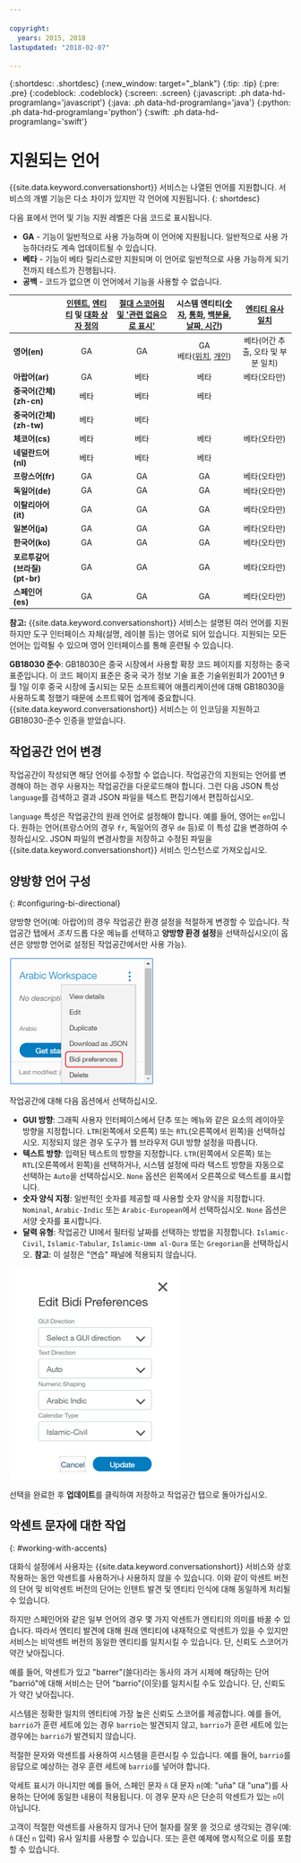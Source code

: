 ```yaml
---

copyright:
  years: 2015, 2018
lastupdated: "2018-02-07"

---
```


{:shortdesc: .shortdesc}
{:new_window: target="_blank"}
{:tip: .tip}
{:pre: .pre}
{:codeblock: .codeblock}
{:screen: .screen}
{:javascript: .ph data-hd-programlang='javascript'}
{:java: .ph data-hd-programlang='java'}
{:python: .ph data-hd-programlang='python'}
{:swift: .ph data-hd-programlang='swift'}

# 지원되는 언어
{{site.data.keyword.conversationshort}} 서비스는 나열된 언어를 지원합니다. 서비스의 개별 기능은 다소 차이가 있지만 각 언어에 지원됩니다.
{: shortdesc}

다음 표에서 언어 및 기능 지원 레벨은 다음 코드로 표시됩니다.

- **GA** - 기능이 일반적으로 사용 가능하며 이 언어에 지원됩니다. 일반적으로 사용 가능하더라도 계속 업데이트될 수 있습니다.
- **베타** - 기능이 베타 릴리스로만 지원되며 이 언어로 일반적으로 사용 가능하게 되기 전까지 테스트가 진행됩니다.
- **공백** - 코드가 없으면 이 언어에서 기능을 사용할 수 없습니다.

|                  | **[인텐트](intents.html)**, **[엔티티](entities.html)** 및 **[대화 상자 정의](dialog-build.html)** | **[절대 스코어링 및 '관련 없음으로 표시'](intents.html#mark-irrelevant)** | **시스템 엔티티([숫자](system-entities.html#sys-number), [통화](system-entities.html#sys-currency), [백분율](system-entities.html#sys-percentage), [날짜, 시간](system-entities.html#sys-datetime))** | **[엔티티 유사 일치](entities.html#fuzzy-matching)** |
|:---|:---:|:---:|:---:|:---:|
| **영어(en)**                   | GA | GA | GA </br> 베타([위치](system-entities.html#sys-location), [개인](system-entities.html#sys-person)) | 베타(어간 추출, 오타 및 부분 일치) |
| **아랍어(ar)**                    | GA | 베타 | 베타 | 베타(오타만) |
| **중국어(간체)(zh-cn)**   | 베타 | 베타 | 베타 |  |
| **중국어(간체)(zh-tw)**  | 베타 | 베타 |  |  |
| **체코어(cs)**                     | 베타 | 베타 | 베타 | 베타(오타만) |
| **네덜란드어(nl)**                     | 베타 | 베타 | 베타 |  |
| **프랑스어(fr)**                    | GA | GA | GA | 베타(오타만) |
| **독일어(de)**                    | GA | GA | GA | 베타(오타만) |
| **이탈리아어(it)**                   | GA | GA | GA | 베타(오타만) |
| **일본어(ja)**                  | GA | GA | GA | 베타(오타만) |
| **한국어(ko)**                    | GA | GA | GA | 베타(오타만) |
| **포르투갈어(브라질)(pt-br)** | GA | GA | GA | 베타(오타만) |
| **스페인어(es)**                   | GA | GA | GA | 베타(오타만) ||

**참고:** {{site.data.keyword.conversationshort}} 서비스는 설명된 여러 언어를 지원하지만 도구 인터페이스 자체(설명, 레이블 등)는 영어로 되어 있습니다. 지원되는 모든 언어는 입력될 수 있으며 영어 인터페이스를 통해 훈련될 수 있습니다.

**GB18030 준수**: GB18030은 중국 시장에서 사용할 확장 코드 페이지를 지정하는 중국 표준입니다. 이 코드 페이지 표준은 중국 국가 정보 기술 표준 기술위원회가 2001년 9월 1일 이후 중국 시장에 출시되는 모든 소프트웨어 애플리케이션에 대해 GB18030을 사용하도록 정했기 때문에 소프트웨어 업계에 중요합니다. {{site.data.keyword.conversationshort}} 서비스는 이 인코딩을 지원하고 GB18030-준수 인증을 받았습니다. 

## 작업공간 언어 변경

작업공간이 작성되면 해당 언어를 수정할 수 없습니다. 작업공간의 지원되는 언어를 변경해야 하는 경우 사용자는 작업공간을 다운로드해야 합니다. 그런 다음 JSON 특성 `language`를 검색하고 결과 JSON 파일을 텍스트 편집기에서 편집하십시오.

`language` 특성은 작업공간의 원래 언어로 설정해야 합니다. 예를 들어, 영어는 `en`입니다. 원하는 언어(프랑스어의 경우 `fr`, 독일어의 경우 `de` 등)로 이 특성 값을 변경하여 수정하십시오. JSON 파일의 변경사항을 저장하고 수정된 파일을 {{site.data.keyword.conversationshort}} 서비스 인스턴스로 가져오십시오.

## 양방향 언어 구성
{: #configuring-bi-directional}

양방향 언어(예: 아랍어)의 경우 작업공간 환경 설정을 적절하게 변경할 수 있습니다. 작업공간 탭에서 *조치* 드롭 다운 메뉴를 선택하고 **양방향 환경 설정**을 선택하십시오(이 옵션은 양방향 언어로 설정된 작업공간에서만 사용 가능).

![양방향 환경 설정](images/bidi_prefs.png)

작업공간에 대해 다음 옵션에서 선택하십시오.

- **GUI 방향**: 그래픽 사용자 인터페이스에서 단추 또는 메뉴와 같은 요소의 레이아웃 방향을 지정합니다. `LTR`(왼쪽에서 오른쪽) 또는 `RTL`(오른쪽에서 왼쪽)을 선택하십시오. 지정되지 않은 경우 도구가 웹 브라우저 GUI 방향 설정을 따릅니다.
- **텍스트 방향**: 입력된 텍스트의 방향을 지정합니다. `LTR`(왼쪽에서 오른쪽) 또는 `RTL`(오른쪽에서 왼쪽)을 선택하거나, 시스템 설정에 따라 텍스트 방향을 자동으로 선택하는 `Auto`을 선택하십시오. `None` 옵션은 왼쪽에서 오른쪽으로 텍스트를 표시합니다.
- **숫자 양식 지정**: 일반적인 숫자를 제공할 때 사용할 숫자 양식을 지정합니다. `Nominal`, `Arabic-Indic` 또는 `Arabic-European`에서 선택하십시오. `None` 옵션은 서양 숫자를 표시합니다.
- **달력 유형**: 작업공간 UI에서 필터링 날짜를 선택하는 방법을 지정합니다. `Islamic-Civil`, `Islamic-Tabular`, `Islamic-Umm al-Qura` 또는 `Gregorian`을 선택하십시오. **참고**: 이 설정은 "연습" 패널에 적용되지 않습니다.

![양방향 옵션](images/bidi_opts.png)

선택을 완료한 후 **업데이트**를 클릭하여 저장하고 작업공간 탭으로 돌아가십시오.

## 악센트 문자에 대한 작업
{: #working-with-accents}

대화식 설정에서 사용자는 {{site.data.keyword.conversationshort}} 서비스와 상호작용하는 동안 악센트를 사용하거나 사용하지 않을 수 있습니다. 이와 같이 악센트 버전의 단어 및 비악센트 버전의 단어는 인텐트 발견 및 엔티티 인식에 대해 동일하게 처리될 수 있습니다.

하지만 스페인어와 같은 일부 언어의 경우 몇 가지 악센트가 엔티티의 의미를 바꿀 수 있습니다. 따라서 엔티티 발견에 대해 원래 엔티티에 내재적으로 악센트가 있을 수 있지만 서비스는 비악센트 버전의 동일한 엔티티를 일치시킬 수 있습니다. 단, 신뢰도 스코어가 약간 낮아집니다.

예를 들어, 악센트가 있고 "barrer"(쓸다)라는 동사의 과거 시제에 해당하는 단어 "barrió"에 대해 서비스는 단어 "barrio"(이웃)를 일치시킬 수도 있습니다. 단, 신뢰도가 약간 낮아집니다.

시스템은 정확한 일치의 엔티티에 가장 높은 신뢰도 스코어를 제공합니다. 예를 들어, `barrió`가 훈련 세트에 있는 경우 `barrio`는 발견되지 않고, `barrio`가 훈련 세트에 있는 경우에는 `barrió`가 발견되지 않습니다.

적절한 문자와 악센트를 사용하여 시스템을 훈련시킬 수 있습니다. 예를 들어, `barrió`를 응답으로 예상하는 경우 훈련 세트에 `barrió`를 넣어야 합니다.

악세트 표시가 아니지만 예를 들어, 스페인 문자 `ñ` 대 문자 `n`(예: "uña" 대 "una")를 사용하는 단어에 동일한 내용이 적용됩니다. 이 경우 문자 `ñ`은 단순히 악센트가 있는 `n`이 아닙니다.

고객이 적절한 악센트를 사용하지 않거나 단어 철자를 잘못 쓸 것으로 생각되는 경우(예: `ñ` 대신 `n` 입력) 유사 일치를 사용할 수 있습니다. 또는 훈련 예제에 명시적으로 이를 포함할 수 있습니다.
